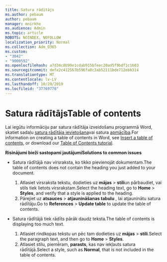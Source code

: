 ```yaml
---
title: Satura rādītājs
ms.author: pebaum
author: pebaum
manager: mnirkhe
ms.audience: Admin
ms.topic: article
ROBOTS: NOINDEX, NOFOLLOW
localization_priority: Normal
ms.collection: Adm_O365
ms.custom:
- "3042"
- "9000592"
ms.openlocfilehash: a7d34c8b99e1cdab915bfeec20ad5f9bdf1c1603
ms.sourcegitcommit: defe2c412567b596fa8c3ab52111bde712ebb314
ms.translationtype: MT
ms.contentlocale: lv-LV
ms.lasthandoff: 10/29/2019
ms.locfileid: "37769778"
---
```

# <a name="table-of-contents"></a><span data-ttu-id="45423-102">Satura rādītājs</span><span class="sxs-lookup"><span data-stu-id="45423-102">Table of contents</span></span>

<span data-ttu-id="45423-103">Lai iegūtu informāciju par satura rādītāja izveidošanu programmā Word, skatiet sadaļu [satura rādītāja ievietošana](https://support.office.com/article/882e8564-0edb-435e-84b5-1d8552ccf0c0)vai satura [apmācība](https://go.microsoft.com/fwlink/?linkid=2065106).</span><span class="sxs-lookup"><span data-stu-id="45423-103">For information on creating a table of contents in Word, see [Insert a table of contents](https://support.office.com/article/882e8564-0edb-435e-84b5-1d8552ccf0c0), or download our [Table of Contents tutorial](https://go.microsoft.com/fwlink/?linkid=2065106).</span></span>

<span data-ttu-id="45423-104">**Risinājumi bieži sastopami jautājumi**</span><span class="sxs-lookup"><span data-stu-id="45423-104">**Solutions to common issues**</span></span>

- <span data-ttu-id="45423-105">Satura rādītājā nav virsraksta, ko tikko pievienojāt dokumentam.</span><span class="sxs-lookup"><span data-stu-id="45423-105">The table of contents does not contain the heading you just added to your document.</span></span>
  1. <span data-ttu-id="45423-106">Atlasiet virsraksta tekstu, dodieties uz **mājas** > **stili**un pārbaudiet, vai stils tiek lietots virsrakstam.</span><span class="sxs-lookup"><span data-stu-id="45423-106">Select the heading text, go to **Home** > **Styles**, and verify that a style is applied to the heading.</span></span>
  2. <span data-ttu-id="45423-107">Pārejiet uz **atsauces** > **atjaunināšanas tabulu** , lai atjauninātu satura rādītāju.</span><span class="sxs-lookup"><span data-stu-id="45423-107">Go to **References** > **Update table** to update the table of contents.</span></span>

- <span data-ttu-id="45423-108">Satura rādītājā tiek rādīts pārāk daudz teksta.</span><span class="sxs-lookup"><span data-stu-id="45423-108">The table of contents is displaying too much text.</span></span> 
  1. <span data-ttu-id="45423-109">Atlasiet rindkopas tekstu un pēc tam dodieties uz **mājas** > **stili**.</span><span class="sxs-lookup"><span data-stu-id="45423-109">Select the paragraph text, and then go to **Home** > **Styles**.</span></span>
  2. <span data-ttu-id="45423-110">Atlasiet stilu, piemēram, **parasts**, kas nav iekļauts satura rādītājā.</span><span class="sxs-lookup"><span data-stu-id="45423-110">Select a style, such as **Normal**, that is not included in the table of contents.</span></span>